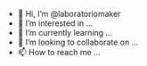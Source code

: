 - 👋 Hi, I’m @laboratoriomaker
- 👀 I’m interested in ...
- 🌱 I’m currently learning ...
- 💞️ I’m looking to collaborate on ...
- 📫 How to reach me ...

<!---
laboratoriomaker/laboratoriomaker is a ✨ special ✨ repository because its `README.md` (this file) appears on your GitHub profile.
You can click the Preview link to take a look at your changes.
--->
